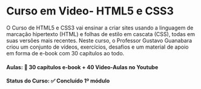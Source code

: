 # Curso em Video- HTML5 e CSS3
O Curso de HTML5 e CSS3 vai ensinar a criar sites usando a linguagem de marcação hipertexto (HTML) e folhas de estilo em cascata (CSS), todas em suas versões mais recentes. Neste curso, o Professor Gustavo Guanabara criou um conjunto de vídeos, exercícios, desafios e um material de apoio em forma de e-book com 30 capítulos ao todo.

#### Aulas: :blue_book: 30 capítulos e-book + 40 Video-Aulas no Youtube

#### Status do Curso: :white_check_mark: Concluído 1º módulo
